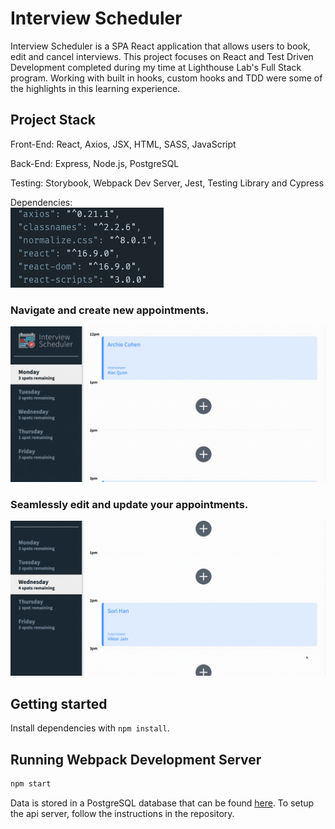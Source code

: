 # Interview Scheduler

Interview Scheduler is a SPA React application that allows users to book, edit and cancel interviews. This project focuses on React and Test Driven Development completed during my time at Lighthouse Lab's Full Stack program. Working with built in hooks, custom hooks and TDD were some of the highlights in this learning experience.


## Project Stack

Front-End: React, Axios, JSX, HTML, SASS, JavaScript

Back-End: Express, Node.js, PostgreSQL

Testing: Storybook, Webpack Dev Server, Jest, Testing Library and Cypress

Dependencies:\
!["Dependency List"](https://github.com/hansori01/scheduler/blob/master/images/dependencies.png?raw=true)


### Navigate and create new appointments.
!["User can navigate and create new appointments."](https://github.com/hansori01/scheduler/blob/master/images/scheduler1.gif?raw=true)

### Seamlessly edit and update your appointments.
!["User can seamlessly edit and update your appointment."](https://github.com/hansori01/scheduler/blob/master/images/scheduler2.gif?raw=true)


## Getting started

Install dependencies with `npm install`.

## Running Webpack Development Server

```sh
npm start
```

Data is stored in a PostgreSQL database that can be found [here]('https://github.com/hansori01/scheduler-api'). To setup the api server, follow the instructions in the repository.